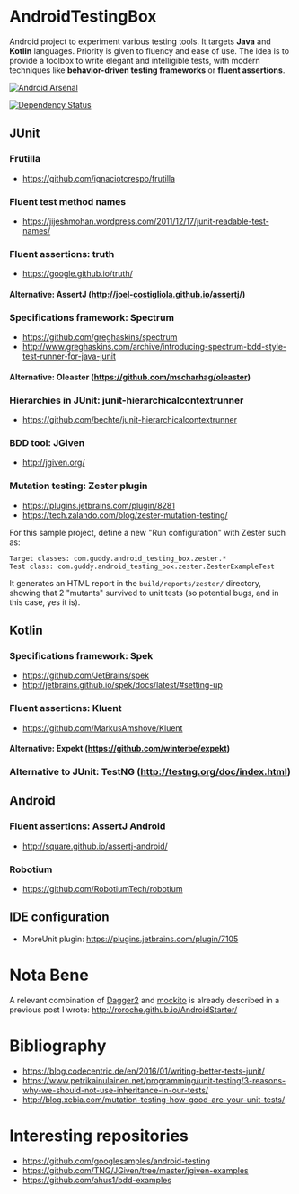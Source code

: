 # AndroidTestingBox

Android project to experiment various testing tools.
It targets **Java** and **Kotlin** languages.
Priority is given to fluency and ease of use.
The idea is to provide a toolbox to write elegant and intelligible tests, with modern techniques like **behavior-driven testing frameworks** or **fluent assertions**.

[![Android Arsenal](https://img.shields.io/badge/Android%20Arsenal-AndroidTestingBox-brightgreen.svg?style=flat)](https://android-arsenal.com/details/3/4658)

[![Dependency Status](https://www.versioneye.com/user/projects/58261d9e7a72950483fd3428/badge.svg?style=flat-square)](https://www.versioneye.com/user/projects/58261d9e7a72950483fd3428)

## JUnit

### Frutilla

- https://github.com/ignaciotcrespo/frutilla

### Fluent test method names

- https://jijeshmohan.wordpress.com/2011/12/17/junit-readable-test-names/

### Fluent assertions: truth

- https://google.github.io/truth/

#### Alternative: AssertJ (http://joel-costigliola.github.io/assertj/)

### Specifications framework: Spectrum

- https://github.com/greghaskins/spectrum
- http://www.greghaskins.com/archive/introducing-spectrum-bdd-style-test-runner-for-java-junit

#### Alternative: Oleaster (https://github.com/mscharhag/oleaster)

### Hierarchies in JUnit: junit-hierarchicalcontextrunner

- https://github.com/bechte/junit-hierarchicalcontextrunner

### BDD tool: JGiven

- http://jgiven.org/

### Mutation testing: Zester plugin

- https://plugins.jetbrains.com/plugin/8281
- https://tech.zalando.com/blog/zester-mutation-testing/

For this sample project, define a new "Run configuration" with Zester such as:

```
Target classes: com.guddy.android_testing_box.zester.*
Test class: com.guddy.android_testing_box.zester.ZesterExampleTest
```

It generates an HTML report in the `build/reports/zester/` directory, showing that 2 "mutants" survived to unit tests (so potential bugs, and in this case, yes it is).

## Kotlin 

### Specifications framework: Spek

- https://github.com/JetBrains/spek
- http://jetbrains.github.io/spek/docs/latest/#setting-up

### Fluent assertions: Kluent

- https://github.com/MarkusAmshove/Kluent

#### Alternative: Expekt (https://github.com/winterbe/expekt)

### Alternative to JUnit: TestNG (http://testng.org/doc/index.html)

## Android

### Fluent assertions: AssertJ Android

- http://square.github.io/assertj-android/

### Robotium

- https://github.com/RobotiumTech/robotium

## IDE configuration

- MoreUnit plugin:  https://plugins.jetbrains.com/plugin/7105

# Nota Bene

A relevant combination of [Dagger2](https://google.github.io/dagger/) and [mockito](http://site.mockito.org/) is already described in a previous post I wrote: http://roroche.github.io/AndroidStarter/

# Bibliography

- https://blog.codecentric.de/en/2016/01/writing-better-tests-junit/
- https://www.petrikainulainen.net/programming/unit-testing/3-reasons-why-we-should-not-use-inheritance-in-our-tests/
- http://blog.xebia.com/mutation-testing-how-good-are-your-unit-tests/

# Interesting repositories

- https://github.com/googlesamples/android-testing
- https://github.com/TNG/JGiven/tree/master/jgiven-examples
- https://github.com/ahus1/bdd-examples
